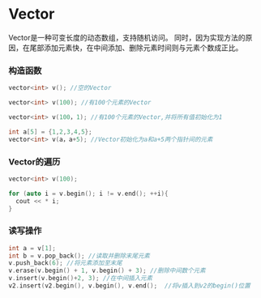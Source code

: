 # Vector
Vector是一种可变长度的动态数组，支持随机访问。
同时，因为实现方法的原因，在尾部添加元素快，在中间添加、删除元素时间则与元素个数成正比。

### 构造函数
```c++
vector<int> v(); //空的Vector
```

```c++
vector<int> v(100); //有100个元素的Vector
```

```c++
vector<int> v(100，1); //有100个元素的Vector,并将所有值初始化为1
```
```c++
int a[5] = {1,2,3,4,5};
vector<int> v(a，a+5); //Vector初始化为a和a+5两个指针间的元素
```

### Vector的遍历
```c++
vector<int> v(100);

for (auto i = v.begin(); i != v.end(); ++i){
  cout << * i;
}
```

### 读写操作
```c++
int a = v[1];
int b = v.pop_back(); //读取并删除末尾元素
v.push_back(6); //将元素添加至末尾
v.erase(v.begin() + 1, v.begin() + 3); //删除中间数个元素
v.insert(v.begin()+2, 3); //在中间插入元素
v2.insert(v2.begin(), v.begin(), v.end();  //将v插入到v2的begin()位置
```
